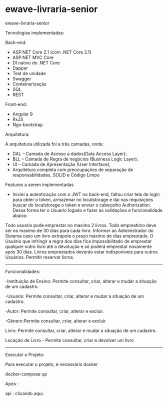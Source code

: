 # ewave-livraria-senior
ewave-livraria-senior


Tecnologias implementadas:

Back-end:
- ASP.NET Core 2.1 (com .NET Core 2.1)
- ASP.NET MVC Core
- DI nativo do .NET Core
- Dapper
- Test de unidade
- Swagger
- Conteinerização
- SQL
- REST

Front-end:
- Angular 9
- RxJS
- Ngx-bootstrap

Arquitetura:

A arquitetura utilizada foi a três camadas, onde: 

- DAL – Camada de Acesso a dados(Data Access Layer);
- BLL – Camada de Regra de negócios (Business Logic Layer);
- UI – Camada de Apresentação (User Interface);
- Arquitetura completa com preocupações de separação de responsabilidades, SOLID e Código Limpo

Features a serem implementadas

- Iniciei a autenticação com o JWT no back-end, faltou criar tela de login para obter o token, 
armazenar no localstorage e dai nas requisições buscar do localstorage o token e enviar o cabeçalho Authorization.
Dessa forma ter o Usuario logado e fazer as validações e funcionalidade abaixo:

Todo usuario pode emprestar no maximo 2 livros.
Todo emprestimo deve ser no maximo de 30 dias para cada livro.
Informar ao Administrador do Sistema caso um livro extrapole o prazo máximo de dias emprestado.
O Usuário que infringir a regra dos dias fica impossibilitado de emprestar qualquer outro livro até a devolução e só poderá emprestar novamente após 30 dias.
Livros emprestados deverão estar indisponiveis para outros Usuários.
Permitir reservar livros.

---------------------------------------------
Funcionalidades:

-Instituição de Ensino: Permite consultar, criar, alterar e mudar a situação de um cadastro. 

-Usuario: Permite consultar, criar, alterar e mudar a situação de um cadastro.

-Autor: Permite consultar, criar, alterar e excluir. 

-Gênero:Permite consultar, criar, alterar e excluir.

Livro: Permite consultar, criar, alterar e mudar a situação de um cadastro.

Locação de Livro - Permite consultar, criar e devolver um livro

-----------------------------------------------------

Executar o Projeto:

Para executar o projeto, é necessário docker

docker-compose up

Após :

api : clicando aqui.



